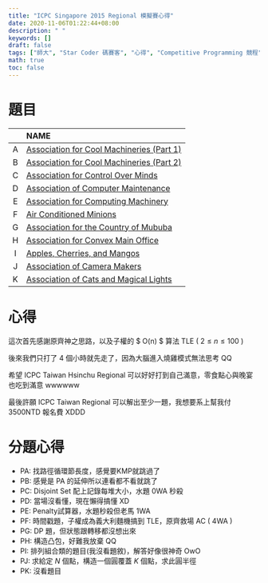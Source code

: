 ```yaml
---
title: "ICPC Singapore 2015 Regional 模擬賽心得"
date: 2020-11-06T01:22:44+08:00
description: " "
keywords: []
draft: false
tags: ["師大", "Star Coder 碼賽客", "心得", "Competitive Programming 競程"]
math: true
toc: false
---
```


# 題目

|      | NAME                                                         |
| :--: | :----------------------------------------------------------- |
|  A   | [Association for Cool Machineries (Part 1)](https://open.kattis.com/contests/cool1) |
|  B   | [Association for Cool Machineries (Part 2)](https://open.kattis.com/problems/cool2) |
|  C   | [Association for Control Over Minds](https://open.kattis.com/contests/control) |
|  D   | [Association of Computer Maintenance](https://open.kattis.com/problems/maintenance) |
|  E   | [Association for Computing Machinery](https://open.kattis.com/problems/acm2) |
|  F   | [Air Conditioned Minions](https://open.kattis.com/problems/airconditioned) |
|  G   | [Association for the Country of Mububa](https://open.kattis.com/problems/mububa) |
|  H   | [Association for Convex Main Office](https://open.kattis.com/problems/convex) |
|  I   | [Apples, Cherries, and Mangos](https://open.kattis.com/problems/applescherriesmangos) |
|  J   | [Association of Camera Makers](https://open.kattis.com/problems/cameramakers) |
|  K   | [Association of Cats and Magical Lights](https://open.kattis.com/problems/magicallights) |

# 心得

這次首先感謝原齊神之思路，以及子權的 $ O(n) $ 算法 TLE ( $2\leq n\leq 100$ )

後來我們只打了 4 個小時就先走了，因為大腦進入燒雞模式無法思考 QQ

希望 ICPC Taiwan Hsinchu Regional 可以好好打到自己滿意，零食點心與晚宴也吃到滿意 wwwwww

最後許願 ICPC Taiwan Regional 可以解出至少一題，我想要系上幫我付 3500NTD 報名費 XDDD

# 分題心得

- PA: 找路徑循環節長度，感覺要KMP就跳過了
- PB: 感覺是 PA 的延伸所以連看都不看就跳了
- PC: Disjoint Set 配上記錄每堆大小，水題 0WA 秒殺
- PD: 當場沒看懂，現在懶得搞懂 XD
- PE: Penalty試算器，水題秒殺但老馬 1WA
- PF: 時間戳題，子權成為義大利麵機搞到 TLE，原齊救場 AC ( 4WA )
- PG: DP 題，但狀態跟轉移都沒想出來
- PH: 構造凸包，好難我放棄 QQ
- PI: 排列組合類的題目(我沒看題敘)，解答好像很神奇 OwO
- PJ: 求給定 $N$ 個點，構造一個圓覆蓋 $K$ 個點，求此圓半徑
- PK: 沒看題目

